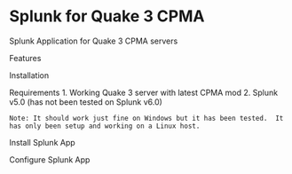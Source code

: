 Splunk for Quake 3 CPMA
=====================

Splunk Application for Quake 3 CPMA servers

Features
  <insert features here>

Installation

  Requirements
    1. Working Quake 3 server with latest CPMA mod 
    2. Splunk v5.0 (has not been tested on Splunk v6.0)
  
    Note: It should work just fine on Windows but it has been tested.  It has only been setup and working on a Linux host.
    
  Install Splunk App
    
  
  Configure Splunk App
    
